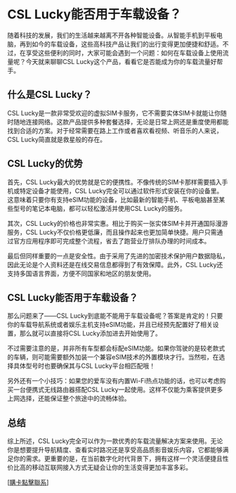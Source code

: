 # CSL Lucky能否用于车载设备？

随着科技的发展，我们的生活越来越离不开各种智能设备。从智能手机到平板电脑，再到如今的车载设备，这些高科技产品让我们的出行变得更加便捷和舒适。不过，在享受这些便利的同时，大家可能会遇到一个问题：如何在车载设备上使用流量呢？今天就来聊聊CSL Lucky这个产品，看看它是否能成为你的车载流量好帮手。

## 什么是CSL Lucky？

CSL Lucky是一款非常受欢迎的虚拟SIM卡服务，它不需要实体SIM卡就能让你随时随地连接网络。这款产品提供多种套餐选择，无论是日常上网还是重度使用都能找到合适的方案。对于经常需要在路上工作或者喜欢看视频、听音乐的人来说，CSL Lucky简直就是救星般的存在。

## CSL Lucky的优势

首先，CSL Lucky最大的优势就是它的便携性。不像传统的SIM卡那样需要插入手机或特定设备才能使用，CSL Lucky完全可以通过软件形式安装在你的设备里。这意味着只要你有支持eSIM功能的设备，比如最新的智能手机、平板电脑甚至某些型号的笔记本电脑，都可以轻松激活并使用CSL Lucky的服务。

其次，CSL Lucky的价格也非常实惠。相比于购买一张实体SIM卡并开通国际漫游服务，CSL Lucky不仅价格更低廉，而且操作起来也更加简单快捷。用户只需通过官方应用程序即可完成整个流程，省去了跑营业厅排队办理的时间成本。

最后但同样重要的一点是安全性。由于采用了先进的加密技术保护用户数据隐私，因此无论是个人资料还是在线交易信息都得到了有效保障。此外，CSL Lucky还支持多国语言界面，方便不同国家和地区的朋友使用。

## CSL Lucky能否用于车载设备？

那么问题来了——CSL Lucky到底能不能用于车载设备呢？答案是肯定的！只要你的车载导航系统或者娱乐主机支持eSIM功能，并且已经预先配置好了相关设置，那么就可以直接将CSL Lucky添加进去开始使用了。

不过需要注意的是，并非所有车型都会标配eSIM功能。如果你驾驶的是较老款式的车辆，则可能需要额外加装一个兼容eSIM技术的外置模块才行。当然啦，在选择具体型号时也要确保其与CSL Lucky平台相匹配哦！

另外还有一个小技巧：如果您的爱车没有内置Wi-Fi热点功能的话，也可以考虑购买一台便携式无线路由器搭配CSL Lucky一起使用。这样不仅能为乘客提供更多上网选择，还能保证整个旅途中的流畅体验。

## 总结

综上所述，CSL Lucky完全可以作为一款优秀的车载流量解决方案来使用。无论你是想要提升导航精度、查看实时路况还是享受高品质影音娱乐内容，它都能够满足你的需求。更重要的是，在当前数字化时代背景下，拥有这样一个灵活便捷且性价比高的移动互联网接入方式无疑会让你的生活变得更加丰富多彩。

[[購卡點擊聯系](https://t.me/s/esim1088)]